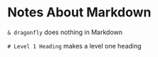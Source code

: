# Notes About Markdown

`& dragonfly` does nothing in Markdown

`# Level 1 Heading` makes a level one heading
